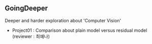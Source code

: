 ## GoingDeeper

Deeper and harder exploration about 'Computer Vision'

- Project01 : Comparison about plain model versus residual model (reviewer : 최예나)
